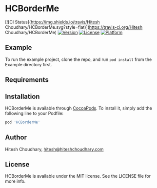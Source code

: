 # HCBorderMe

[![CI Status](https://img.shields.io/travis/Hitesh Choudhary/HCBorderMe.svg?style=flat)](https://travis-ci.org/Hitesh Choudhary/HCBorderMe)
[![Version](https://img.shields.io/cocoapods/v/HCBorderMe.svg?style=flat)](https://cocoapods.org/pods/HCBorderMe)
[![License](https://img.shields.io/cocoapods/l/HCBorderMe.svg?style=flat)](https://cocoapods.org/pods/HCBorderMe)
[![Platform](https://img.shields.io/cocoapods/p/HCBorderMe.svg?style=flat)](https://cocoapods.org/pods/HCBorderMe)

## Example

To run the example project, clone the repo, and run `pod install` from the Example directory first.

## Requirements

## Installation

HCBorderMe is available through [CocoaPods](https://cocoapods.org). To install
it, simply add the following line to your Podfile:

```ruby
pod 'HCBorderMe'
```

## Author

Hitesh Choudhary, hitesh@hiteshchoudhary.com

## License

HCBorderMe is available under the MIT license. See the LICENSE file for more info.
